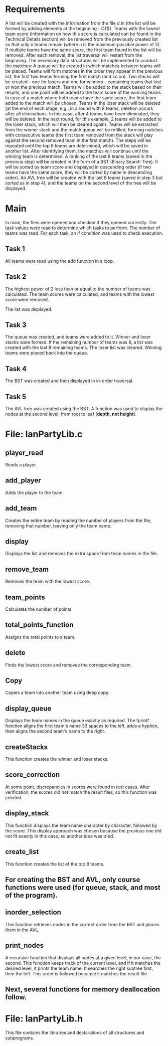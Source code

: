 # Requirements

A list will be created with the information from the file d.in (the list will be formed by adding elements at the beginning - O(1)).
Teams with the lowest team score (information on how this score is calculated can be found in the Technical Details section) will be removed from the previously created list so that only n teams remain (where n is the maximum possible power of 2). If multiple teams have the same score, the first team found in the list will be removed. After each removal, the list traversal will restart from the beginning.
The necessary data structures will be implemented to conduct the matches:
A queue will be created in which matches between teams will be placed.
Teams will form matches in the order they appear in the previous list, the first two teams forming the first match (and so on).
Two stacks will be created - one for losers and one for winners - containing teams that lost or won the previous match.
Teams will be added to the stack based on their results, and one point will be added to the team score of the winning teams.
In case of a match where both teams have the same score, the first team added to the match will be chosen.
Teams in the loser stack will be deleted (at the end of each stage; e.g., in a round with 8 teams, deletion occurs after all eliminations. In this case, after 4 teams have been eliminated, they will be deleted. In the next round, for this example, 2 teams will be added to the loser stack, which will then be cleared again).
Teams will be extracted from the winner stack and the match queue will be refilled, forming matches with consecutive teams (the first team removed from the stack will play against the second removed team in the first match).
The steps will be repeated until the top 8 teams are determined, which will be saved in another list. After identifying them, the matches will continue until the winning team is determined.
A ranking of the last 8 teams (saved in the previous step) will be created in the form of a BST (Binary Search Tree). It will be sorted by team score and displayed in descending order (if two teams have the same score, they will be sorted by name in descending order).
An AVL tree will be created with the last 8 teams (saved in step 3 but sorted as in step 4), and the teams on the second level of the tree will be displayed.

# Main

In main, the files were opened and checked if they opened correctly.
The task values were read to determine which tasks to perform.
The number of teams was read.
For each task, an if condition was used to check execution.

## Task 1

All teams were read using the add function in a loop.

## Task 2

The highest power of 2 less than or equal to the number of teams was calculated.
The team scores were calculated, and teams with the lowest score were removed.

The list was displayed.

## Task 3

The queue was created, and teams were added to it.
Winner and loser stacks were formed.
If the remaining number of teams was 8, a list was created with the last 8 remaining teams.
The loser list was cleared.
Winning teams were placed back into the queue.

## Task 4

The BST was created and then displayed in in-order traversal.

## Task 5

The AVL tree was created using the BST.
A function was used to display the nodes at the second level, from root to leaf (**depth, not height**).

# File: lanPartyLib.c

## player_read

Reads a player.

## add_player

Adds the player to the team.

## add_team

Creates the entire team by reading the number of players from the file, removing that number, leaving only the team name.

## display

Displays the list and removes the extra space from team names in the file.

## remove_team

Removes the team with the lowest score.

## team_points

Calculates the number of points.

## total_points_function

Assigns the total points to a team.

## delete

Finds the lowest score and removes the corresponding team.

## Copy

Copies a team into another team using deep copy.

## display_queue

Displays the team names in the queue exactly as required.
The fprintf function aligns the first team's name 33 spaces to the left, adds a hyphen, then aligns the second team's name to the right.

## createStacks

This function creates the winner and loser stacks.

## score_correction

At some point, discrepancies in scores were found in test cases. After verification, the scores did not match the result files, so this function was created.

## display_stack

This function displays the team name character by character, followed by the score.
This display approach was chosen because the previous one did not fit exactly in this case, so another idea was tried.

## create_list

This function creates the list of the top 8 teams.

## For creating the BST and AVL, only course functions were used (for queue, stack, and most of the program).

## inorder_selection

This function retrieves nodes in the correct order from the BST and places them in the AVL.

## print_nodes

A recursive function that displays all nodes at a given level, in our case, the second. This function keeps track of the current level, and if it matches the desired level, it prints the team name. It searches the right subtree first, then the left. This order is followed because it matches the result file.

## Next, several functions for memory deallocation follow.

# File: lanPartyLib.h

This file contains the libraries and declarations of all structures and subprograms.
